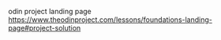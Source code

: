 odin project landing page https://www.theodinproject.com/lessons/foundations-landing-page#project-solution
